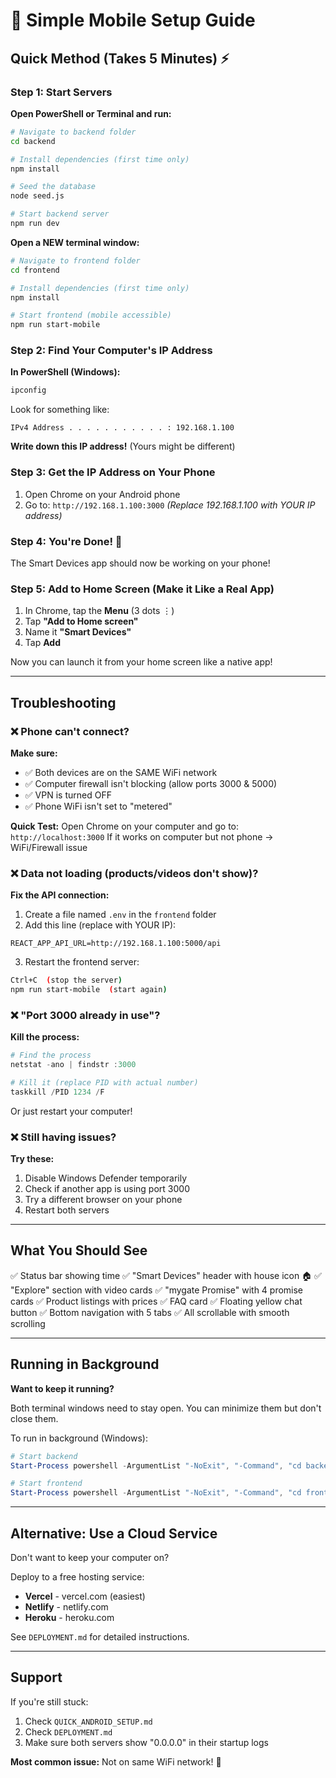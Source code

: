 # 📱 Simple Mobile Setup Guide

## Quick Method (Takes 5 Minutes) ⚡

### Step 1: Start Servers

**Open PowerShell or Terminal and run:**

```bash
# Navigate to backend folder
cd backend

# Install dependencies (first time only)
npm install

# Seed the database
node seed.js

# Start backend server
npm run dev
```

**Open a NEW terminal window:**

```bash
# Navigate to frontend folder
cd frontend

# Install dependencies (first time only)
npm install

# Start frontend (mobile accessible)
npm run start-mobile
```

### Step 2: Find Your Computer's IP Address

**In PowerShell (Windows):**
```powershell
ipconfig
```

Look for something like:
```
IPv4 Address . . . . . . . . . . . : 192.168.1.100
```

**Write down this IP address!** (Yours might be different)

### Step 3: Get the IP Address on Your Phone

1. Open Chrome on your Android phone
2. Go to: `http://192.168.1.100:3000`
   *(Replace 192.168.1.100 with YOUR IP address)*

### Step 4: You're Done! 🎉

The Smart Devices app should now be working on your phone!

### Step 5: Add to Home Screen (Make it Like a Real App)

1. In Chrome, tap the **Menu** (3 dots ⋮)
2. Tap **"Add to Home screen"**
3. Name it **"Smart Devices"**
4. Tap **Add**

Now you can launch it from your home screen like a native app!

---

## Troubleshooting

### ❌ Phone can't connect?

**Make sure:**
- ✅ Both devices are on the SAME WiFi network
- ✅ Computer firewall isn't blocking (allow ports 3000 & 5000)
- ✅ VPN is turned OFF
- ✅ Phone WiFi isn't set to "metered"

**Quick Test:**
Open Chrome on your computer and go to: `http://localhost:3000`
If it works on computer but not phone → WiFi/Firewall issue

### ❌ Data not loading (products/videos don't show)?

**Fix the API connection:**

1. Create a file named `.env` in the `frontend` folder
2. Add this line (replace with YOUR IP):
```
REACT_APP_API_URL=http://192.168.1.100:5000/api
```

3. Restart the frontend server:
```bash
Ctrl+C  (stop the server)
npm run start-mobile  (start again)
```

### ❌ "Port 3000 already in use"?

**Kill the process:**
```powershell
# Find the process
netstat -ano | findstr :3000

# Kill it (replace PID with actual number)
taskkill /PID 1234 /F
```

Or just restart your computer!

### ❌ Still having issues?

**Try these:**
1. Disable Windows Defender temporarily
2. Check if another app is using port 3000
3. Try a different browser on your phone
4. Restart both servers

---

## What You Should See

✅ Status bar showing time
✅ "Smart Devices" header with house icon 🏠
✅ "Explore" section with video cards
✅ "mygate Promise" with 4 promise cards
✅ Product listings with prices
✅ FAQ card
✅ Floating yellow chat button
✅ Bottom navigation with 5 tabs
✅ All scrollable with smooth scrolling

---

## Running in Background

**Want to keep it running?**

Both terminal windows need to stay open. You can minimize them but don't close them.

To run in background (Windows):
```powershell
# Start backend
Start-Process powershell -ArgumentList "-NoExit", "-Command", "cd backend; npm run dev"

# Start frontend  
Start-Process powershell -ArgumentList "-NoExit", "-Command", "cd frontend; npm run start-mobile"
```

---

## Alternative: Use a Cloud Service

Don't want to keep your computer on?

Deploy to a free hosting service:
- **Vercel** - vercel.com (easiest)
- **Netlify** - netlify.com
- **Heroku** - heroku.com

See `DEPLOYMENT.md` for detailed instructions.

---

## Support

If you're still stuck:
1. Check `QUICK_ANDROID_SETUP.md`
2. Check `DEPLOYMENT.md`
3. Make sure both servers show "0.0.0.0" in their startup logs

**Most common issue:** Not on same WiFi network! 📶

